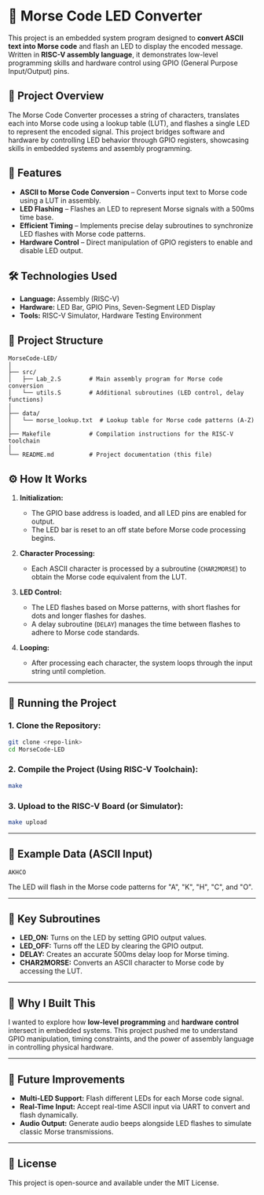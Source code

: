  # 🔦 Morse Code LED Converter  

This project is an embedded system program designed to **convert ASCII text into Morse code** and flash an LED to display the encoded message. Written in **RISC-V assembly language**, it demonstrates low-level programming skills and hardware control using GPIO (General Purpose Input/Output) pins.  

## 🚀 Project Overview  
The Morse Code Converter processes a string of characters, translates each into Morse code using a lookup table (LUT), and flashes a single LED to represent the encoded signal. This project bridges software and hardware by controlling LED behavior through GPIO registers, showcasing skills in embedded systems and assembly programming.  

## 🎯 Features  
- **ASCII to Morse Code Conversion** – Converts input text to Morse code using a LUT in assembly.  
- **LED Flashing** – Flashes an LED to represent Morse signals with a 500ms time base.  
- **Efficient Timing** – Implements precise delay subroutines to synchronize LED flashes with Morse code patterns.  
- **Hardware Control** – Direct manipulation of GPIO registers to enable and disable LED output.  

## 🛠️ Technologies Used  
- **Language:** Assembly (RISC-V)  
- **Hardware:** LED Bar, GPIO Pins, Seven-Segment LED Display  
- **Tools:** RISC-V Simulator, Hardware Testing Environment  

## 📂 Project Structure  
```
MorseCode-LED/
│
├── src/
│   ├── Lab_2.S        # Main assembly program for Morse code conversion
│   └── utils.S        # Additional subroutines (LED control, delay functions)
│
├── data/
│   └── morse_lookup.txt  # Lookup table for Morse code patterns (A-Z)
│
├── Makefile           # Compilation instructions for the RISC-V toolchain
│
└── README.md          # Project documentation (this file)
```  

## ⚙️ How It Works  
1. **Initialization:**  
   - The GPIO base address is loaded, and all LED pins are enabled for output.  
   - The LED bar is reset to an off state before Morse code processing begins.  

2. **Character Processing:**  
   - Each ASCII character is processed by a subroutine (`CHAR2MORSE`) to obtain the Morse code equivalent from the LUT.  

3. **LED Control:**  
   - The LED flashes based on Morse patterns, with short flashes for dots and longer flashes for dashes.  
   - A delay subroutine (`DELAY`) manages the time between flashes to adhere to Morse code standards.  

4. **Looping:**  
   - After processing each character, the system loops through the input string until completion.  

---

## 🚦 Running the Project  
### 1. Clone the Repository:  
```bash
git clone <repo-link>
cd MorseCode-LED
```  

### 2. Compile the Project (Using RISC-V Toolchain):  
```bash
make
```  

### 3. Upload to the RISC-V Board (or Simulator):  
```bash
make upload
```  

---

## 📜 Example Data (ASCII Input)  
```text
AKHCO  
```  

The LED will flash in the Morse code patterns for "A", "K", "H", "C", and "O".  

---

## 🔩 Key Subroutines  
- **LED_ON:** Turns on the LED by setting GPIO output values.  
- **LED_OFF:** Turns off the LED by clearing the GPIO output.  
- **DELAY:** Creates an accurate 500ms delay loop for Morse timing.  
- **CHAR2MORSE:** Converts an ASCII character to Morse code by accessing the LUT.  

---

## 🎨 Why I Built This  
I wanted to explore how **low-level programming** and **hardware control** intersect in embedded systems. This project pushed me to understand GPIO manipulation, timing constraints, and the power of assembly language in controlling physical hardware.  

---

## 🚧 Future Improvements  
- **Multi-LED Support:** Flash different LEDs for each Morse code signal.  
- **Real-Time Input:** Accept real-time ASCII input via UART to convert and flash dynamically.  
- **Audio Output:** Generate audio beeps alongside LED flashes to simulate classic Morse transmissions.  

---

## 📝 License  
This project is open-source and available under the MIT License.  
